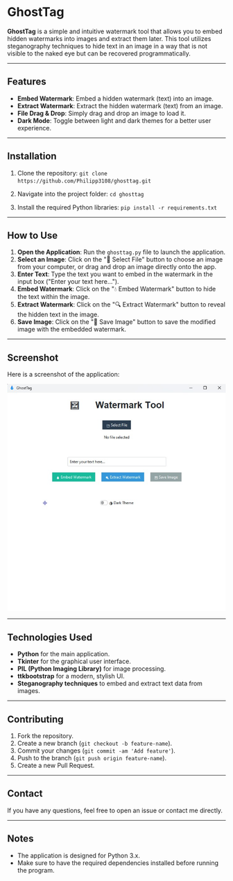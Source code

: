 # GhostTag

**GhostTag** is a simple and intuitive watermark tool that allows you to embed hidden watermarks into images and extract them later. This tool utilizes steganography techniques to hide text in an image in a way that is not visible to the naked eye but can be recovered programmatically.

---

## Features

- **Embed Watermark**: Embed a hidden watermark (text) into an image.
- **Extract Watermark**: Extract the hidden watermark (text) from an image.
- **File Drag & Drop**: Simply drag and drop an image to load it.
- **Dark Mode**: Toggle between light and dark themes for a better user experience.

---

## Installation

1. Clone the repository:
   `git clone https://github.com/Philipp3108/ghosttag.git`

3. Navigate into the project folder:
   `cd ghosttag`

4. Install the required Python libraries:
   `pip install -r requirements.txt`

---

## How to Use

1. **Open the Application**: Run the `ghosttag.py` file to launch the application.
2. **Select an Image**: Click on the "📁 Select File" button to choose an image from your computer, or drag and drop an image directly onto the app.
3. **Enter Text**: Type the text you want to embed in the watermark in the input box ("Enter your text here...").
4. **Embed Watermark**: Click on the "💧 Embed Watermark" button to hide the text within the image.
5. **Extract Watermark**: Click on the "🔍 Extract Watermark" button to reveal the hidden text in the image.
6. **Save Image**: Click on the "💾 Save Image" button to save the modified image with the embedded watermark.

---

## Screenshot

Here is a screenshot of the application:

![Screenshot 1](screenshot.png)

---

## Technologies Used

- **Python** for the main application.
- **Tkinter** for the graphical user interface.
- **PIL (Python Imaging Library)** for image processing.
- **ttkbootstrap** for a modern, stylish UI.
- **Steganography techniques** to embed and extract text data from images.

---

## Contributing

1. Fork the repository.
2. Create a new branch (`git checkout -b feature-name`).
3. Commit your changes (`git commit -am 'Add feature'`).
4. Push to the branch (`git push origin feature-name`).
5. Create a new Pull Request.

---

## Contact

If you have any questions, feel free to open an issue or contact me directly.

---

## Notes

- The application is designed for Python 3.x.
- Make sure to have the required dependencies installed before running the program. 
